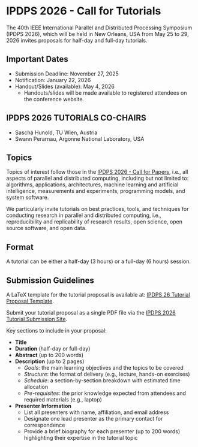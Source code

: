 
# IPDPS 2026 - Call for Tutorials

The 40th IEEE International Parallel and Distributed Processing Symposium (IPDPS 2026), which will be held in New Orleans, USA from May 25 to 29, 2026 invites proposals for half-day and full-day tutorials.

## Important Dates

- Submission Deadline: November 27, 2025
- Notification: January 22, 2026
- Handout/Slides (available): May 4, 2026
    - Handouts/slides will be made available to registered attendees on the conference website.

## IPDPS 2026 TUTORIALS CO-CHAIRS
- Sascha Hunold, TU Wien, Austria
- Swann Perarnau, Argonne National Laboratory, USA 

## Topics

Topics of interest follow those in the [IPDPS 2026 - Call for Papers](https://www.ipdps.org/ipdps2026/2026-call-for-papers.html), i.e., all aspects of parallel and distributed computing, including but not limited to: algorithms, applications, architectures, machine learning and artificial intelligence, measurements and experiments, programming models, and system software.

We particularly invite tutorials on best practices, tools, and techniques for conducting research in parallel and distributed computing, i.e., reproducibility and replicability of research results, open science, open source software, and open data.

## Format

A tutorial can be either a half-day (3 hours) or a full-day (6 hours) session.

## Submission Guidelines

A LaTeX template for the tutorial proposal is available at: [IPDPS 26 Tutorial Proposal Template](https://github.com/hunsa/ipdps26tutorials/tree/main/template).

Submit your tutorial proposal as a single PDF file via the [IPDPS 2026 Tutorial Submission Site](https://ssl.linklings.net/conferences/ipdps).

Key sections to include in your proposal:
- **Title**
- **Duration** (half-day or full-day)
- **Abstract** (up to 200 words)
- **Description** (up to 2 pages)
  - *Goals*: the main learning objectives and the topics to be covered 
  - *Structure*: the format of delivery (e.g., lecture, hands-on exercises)
  - *Schedule*: a section-by-section breakdown with estimated time allocation
  - *Pre-requisites*: the prior knowledge expected from attendees and required materials (e.g., laptop)
- **Presenter Information**
  - List all presenters with name, affiliation, and email address
  - Designate one lead presenter as the primary contact for correspondence  
  - Provide a brief biography for each presenter (up to 200 words) highlighting their expertise in the tutorial topic
